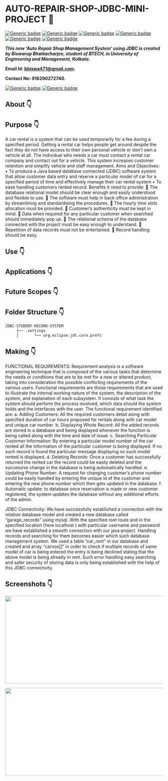 # AUTO-REPAIR-SHOP-JDBC-MINI-PROJECT :star_struck:

[![Generic badge](https://img.shields.io/badge/database-management%20system-orange)](https://shields.io/) [![Generic badge](https://img.shields.io/badge/java%20-programming-brightgreen)](https://shields.io/) [![Generic badge](https://img.shields.io/badge/idea-intellij-blue)](https://shields.io/) [![Generic badge](https://img.shields.io/badge/sql-8.0-blueviolet)](https://shields.io/) [![Generic badge](https://img.shields.io/badge/JDK-version%2016-ff69b4)](https://shields.io/) [![Generic badge](https://img.shields.io/badge/mysql%20connector%20jar-external%20library-critical)](https://shields.io/)
<BR>

***This new 'Auto Repair Shop Management System' using JDBC is created by Biswarup Bhattacharjee, student of BTECH, in University of Engineering and Management, Kolkata.***

**Email Id: bbiswa471@gmail.com.** 

**Contact No: 916290272740.** 

[![Generic badge](https://img.shields.io/badge/contact%20me-facebook-blue)](https://www.facebook.com/biswarup.bhattacharjee.5811) [![Generic badge](https://img.shields.io/badge/visit%20my%20projects%20-github-brightgreen)](https://github.com/biswa2210)

## About :point_down: 

<div align="justified">
  
</div>

## Purpose :point_down:

<div align="justified">
  
 A car rental is a system that can be used temporarily for a fee during a specified period. Getting a rental car helps people get around despite the fact they do not have access to their own personal vehicle or don’t own a vehicle at all. The individual who needs a car must contact a rental car company and contact out for a vehicle. This system increases customer retention and simplify vehicle and staff management. 
Aims and Objectives:
•	To produce a Java based database connected (JDBC) software system that allow customer data entry and reserve a particular model of car for a specified period of time and effectively manage their car rental system
•	To ease handling customers rented record.
Benefits it need to provide:
	The database relational model should be clear enough and easily understood and flexible to use.
	The software must help in back office administration by streamlining and standardising the procedures.
	The hourly time slots allocation must be provided.
	Customer’s authenticity must be kept in mind.
	Data when required for any particular customer when searched should immediately pop up.
	The relational schema of the database connected with the project must be easy enough to understand.
	Repetition of data records must not be entertained.
	Record handling should be easy. 
 
</div>

## Use :point_down:

<div align="justified">
  
</div>

## Applications :point_down:

<div align="justified">
  
</div>

## Future Scopes :point_down:

<div align="justified">
  
</div>


## Folder Structure :point_down:
```bash
JDBC-STUDENT-RECORD-SYSTEM
     ├── .settings
     |       └── org.eclipse.jdt.core.prefs

```                       

## Making :point_down:

<div align="justified">
  
FUNCTIONAL REQUIREMENTS:
Requirement analysis is a software engineering technique that is composed of the various tasks that determine the needs or conditions that are to be met for a new or altered product, taking into consideration the possible conflicting requirements of the various users.
Functional requirements are those requirements that are used to illustrate the internal working nature of the system, the description of the system, and explanation of each subsystem. It consists of what task the system should perform the process involved, which data should the system holds and the interfaces with the user. The functional requirement identified are:
a.	Adding Customers:
All the required customers detail along with specified duration of car hours proposed for rentals along with car model and unique car number.
b.	Displaying Whole Record:
All the added records are stored in a database and being displayed whenever the function is being called along with the time and date of issue.
c.	Searching Particular Customer Information:
By entering a particular model number of the car rented all the information of the particular customer is being displayed. If no such record is found the particular message displaying no such model rented is displayed.
d.	Deleting Records:
Once a customer has successfully returned the rented car the record could be easily deleted and the successive change in the database is being automatically handled.
e.	Updating Phone Number:
A request for changing customer’s phone number could be easily handled by entering the unique id of the customer and entering the new phone number which then gets updated in the database.
f.	Automatic update:
 to database once reservation is made or new customer registered, the system updates the database without any additional efforts of the admin.

JDBC Connectivity:
We have successfully established a connection with the relation database model and created a new database called “garage_records” using mysql .With the specified root route and in the specified location (here localhost ) with particular username and password we have established a smooth connection with our java project. Handling records and searching for them becomes easier which such database management system.
 We used a table “car_rent” in our database and created and array “carnos[]” in order to check if multiple records of same model of car is being entered the entry is being declined stating that the above model is being already in rent. 
Such error handling easy searching and safer security of storing data is only being established with the help of this JDBC connectivity.

</div>

## Screenshots :point_down: 

<div align="center">
<a href="jdbc1.PNG"><img src="jdbc1.PNG" width="800" height= "280"></a> 
     
<a href="jdbc2.PNG"><img src="jdbc2.PNG" width="800" height= "280"></a>



</div>


